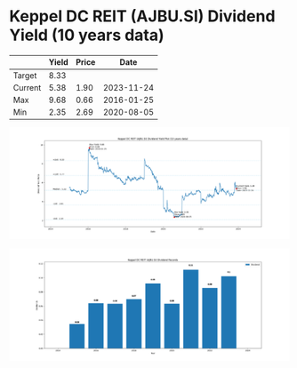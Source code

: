 # Keppel DC REIT (AJBU.SI) Dividend Yield (10 years data)

|     | Yield   | Price | Date       |
|-----|---------|-------|------------|
| Target | 8.33 |  |  |
| Current | 5.38 | 1.90  | 2023-11-24 |
| Max | 9.68 | 0.66  | 2016-01-25 |
| Min | 2.35 | 2.69  | 2020-08-05 |

![Plot of Dividend Yield for Keppel DC REIT (AJBU.SI)](AJBU_div_10.png)

![Plot of Annual Dividend Per Unit for Keppel DC REIT (AJBU.SI)](AJBU_yearly_dpu.png)
